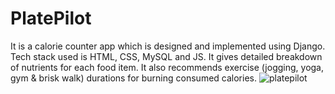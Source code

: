 # PlatePilot
It is a calorie counter app which is designed and implemented using Django.
Tech stack used is HTML, CSS, MySQL and JS.
It gives detailed breakdown of nutrients for each food item.
It also recommends exercise (jogging, yoga, gym & brisk walk)  durations for burning consumed calories.
![platepilot](https://github.com/Ibarelysleep/PlatePilot/assets/108461434/914b044d-8220-4dc3-ae9a-ab96357bb210)

